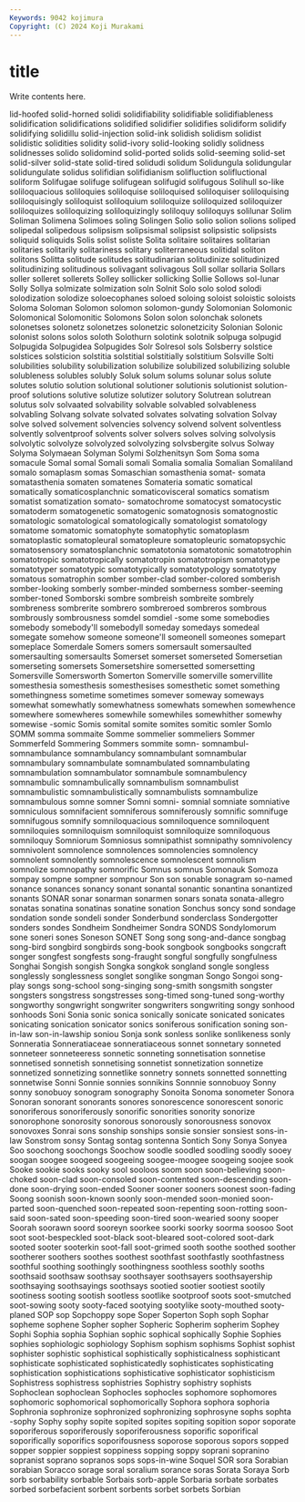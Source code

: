 ```yaml
---
Keywords: 9042 kojimura
Copyright: (C) 2024 Koji Murakami
---
```


# title

Write contents here.



lid-hoofed
solid-horned solidi solidifiability solidifiable solidifiableness solidification solidifications solidified solidifier solidifies
solidiform solidify solidifying solidillu solid-injection solid-ink solidish solidism solidist solidistic
solidities solidity solid-ivory solid-looking solidly solidness solidnesses solido solidomind solid-ported
solids solid-seeming solid-set solid-silver solid-state solid-tired solidudi solidum Solidungula solidungular
solidungulate solidus solifidian solifidianism solifluction solifluctional soliform Solifugae solifuge solifugean
solifugid solifugous Solihull so-like soliloquacious soliloquies soliloquise soliloquised soliloquiser soliloquising
soliloquisingly soliloquist soliloquium soliloquize soliloquized soliloquizer soliloquizes soliloquizing soliloquizingly soliloquy
soliloquys solilunar Solim Soliman Solimena Solimoes soling Solingen Solio solio
solion solions soliped solipedal solipedous solipsism solipsismal solipsist solipsistic solipsists
soliquid soliquids Solis solist soliste Solita solitaire solitaires solitarian solitaries
solitarily solitariness solitary soliterraneous solitidal soliton solitons Solitta solitude solitudes
solitudinarian solitudinize solitudinized solitudinizing solitudinous solivagant solivagous Soll sollar sollaria
Sollars soller solleret sollerets Solley sollicker sollicking Sollie Sollows sol-lunar
Solly Sollya solmizate solmization soln Solnit Solo solo solod solodi
solodization solodize soloecophanes soloed soloing soloist soloistic soloists Soloma Soloman
Solomon solomon solomon-gundy Solomonian Solomonic Solomonical Solomonitic Solomons Solon solon
solonchak solonets solonetses solonetz solonetzes solonetzic solonetzicity Solonian Solonic solonist
solons solos soloth Solothurn solotink solotnik solpuga solpugid Solpugida Solpugidea
Solpugides Solr Solresol sols Solsberry solstice solstices solsticion solstitia solstitial
solstitially solstitium Solsville Solti solubilities solubility solubilization solubilize solubilized solubilizing
soluble solubleness solubles solubly Soluk solum solums solunar solus solute
solutes solutio solution solutional solutioner solutionis solutionist solution-proof solutions solutive
solutize solutizer solutory Solutrean solutrean solutus solv solvaated solvability solvable
solvabled solvableness solvabling Solvang solvate solvated solvates solvating solvation Solvay
solve solved solvement solvencies solvency solvend solvent solventless solvently solventproof
solvents solver solvers solves solving solvolysis solvolytic solvolyze solvolyzed solvolyzing
solvsbergite solvus Solway Solyma Solymaean Solyman Solymi Solzhenitsyn Som Soma
soma somacule Somal somal Somali somali Somalia somalia Somalian Somaliland
somalo somaplasm somas Somaschian somasthenia somat- somata somatasthenia somaten somatenes
Somateria somatic somatical somatically somaticosplanchnic somaticovisceral somatics somatism somatist somatization
somato- somatochrome somatocyst somatocystic somatoderm somatogenetic somatogenic somatognosis somatognostic somatologic
somatological somatologically somatologist somatology somatome somatomic somatophyte somatophytic somatoplasm somatoplastic
somatopleural somatopleure somatopleuric somatopsychic somatosensory somatosplanchnic somatotonia somatotonic somatotrophin somatotropic
somatotropically somatotropin somatotropism somatotype somatotyper somatotypic somatotypically somatotypology somatotypy somatous
somatrophin somber somber-clad somber-colored somberish somber-looking somberly somber-minded somberness somber-seeming
somber-toned Somborski sombre sombreish sombreite sombrely sombreness sombrerite sombrero sombreroed
sombreros sombrous sombrously sombrousness somdel somdiel -some some somebodies somebody
somebody'll somebodyll someday somedays somedeal somegate somehow someone someone'll someonell
someones somepart someplace Somerdale Somers somers somersault somersaulted somersaulting somersaults
Somerset somerset somerseted Somersetian somerseting somersets Somersetshire somersetted somersetting Somersville
Somersworth Somerton Somerville somerville somervillite somesthesia somesthesis somesthesises somesthetic somet
something somethingness sometime sometimes somever someway someways somewhat somewhatly somewhatness
somewhats somewhen somewhence somewhere somewheres somewhile somewhiles somewhither somewhy somewise
-somic Somis somital somite somites somitic somler Somlo SOMM somma
sommaite Somme sommelier sommeliers Sommer Sommerfeld Sommering Sommers sommite somn-
somnambul- somnambulance somnambulancy somnambulant somnambular somnambulary somnambulate somnambulated somnambulating somnambulation
somnambulator somnambule somnambulency somnambulic somnambulically somnambulism somnambulist somnambulistic somnambulistically somnambulists
somnambulize somnambulous somne somner Somni somni- somnial somniate somniative somniculous
somnifacient somniferous somniferously somnific somnifuge somnifugous somnify somniloquacious somniloquence somniloquent
somniloquies somniloquism somniloquist somniloquize somniloquous somniloquy Somniorum Somniosus somnipathist somnipathy
somnivolency somnivolent somnolence somnolences somnolencies somnolency somnolent somnolently somnolescence somnolescent
somnolism somnolize somnopathy somnorific Somnus somnus Somonauk Somoza sompay sompne
sompner sompnour Son son sonable sonagram so-named sonance sonances sonancy
sonant sonantal sonantic sonantina sonantized sonants SONAR sonar sonarman sonarmen
sonars sonata sonata-allegro sonatas sonatina sonatinas sonatine sonation Sonchus soncy
sond sondage sondation sonde sondeli sonder Sonderbund sonderclass Sondergotter sonders
sondes Sondheim Sondheimer Sondra SONDS Sondylomorum sone soneri sones Soneson
SONET Song song song-and-dance songbag song-bird songbird songbirds song-book songbook
songbooks songcraft songer songfest songfests song-fraught songful songfully songfulness Songhai
Songish songish Songka songkok songland songle songless songlessly songlessness songlet
songlike songman Songo Songoi song-play songs song-school song-singing song-smith songsmith
songster songsters songstress songstresses song-timed song-tuned song-worthy songworthy songwright songwriter
songwriters songwriting songy sonhood sonhoods Soni Sonia sonic sonica sonically
sonicate sonicated sonicates sonicating sonication sonicator sonics soniferous sonification soning
son-in-law son-in-lawship soniou Sonja sonk sonless sonlike sonlikeness sonly Sonneratia
Sonneratiaceae sonneratiaceous sonnet sonnetary sonneted sonneteer sonneteeress sonnetic sonneting sonnetisation
sonnetise sonnetised sonnetish sonnetising sonnetist sonnetization sonnetize sonnetized sonnetizing sonnetlike
sonnetry sonnets sonnetted sonnetting sonnetwise Sonni Sonnie sonnies sonnikins Sonnnie
sonnobuoy Sonny sonny sonobuoy sonogram sonography Sonoita Sonoma sonometer Sonora
Sonoran sonorant sonorants sonores sonorescence sonorescent sonoric sonoriferous sonoriferously sonorific
sonorities sonority sonorize sonorophone sonorosity sonorous sonorously sonorousness sonovox sonovoxes
Sonrai sons sonship sonships sonsie sonsier sonsiest sons-in-law Sonstrom sonsy
Sontag sontag sontenna Sontich Sony Sonya Sonyea Soo soochong soochongs
Soochow soodle soodled soodling soodly sooey soogan soogee soogeed soogeeing
soogee-moogee soogeing soojee sook Sooke sookie sooks sooky sool sooloos
soom soon soon-believing soon-choked soon-clad soon-consoled soon-contented soon-descending soon-done soon-drying
soon-ended Sooner sooner sooners soonest soon-fading Soong soonish soon-known soonly
soon-mended soon-monied soon-parted soon-quenched soon-repeated soon-repenting soon-rotting soon-said soon-sated soon-speeding
soon-tired soon-wearied soony sooper Soorah soorawn soord sooreyn soorkee soorki
soorky soorma soosoo Soot soot soot-bespeckled soot-black soot-bleared soot-colored soot-dark
sooted sooter sooterkin soot-fall soot-grimed sooth soothe soothed soother sootherer
soothers soothes soothest soothfast soothfastly soothfastness soothful soothing soothingly soothingness
soothless soothly sooths soothsaid soothsaw soothsay soothsayer soothsayers soothsayership soothsaying
soothsayings soothsays sootied sootier sootiest sootily sootiness sooting sootish sootless
sootlike sootproof soots soot-smutched soot-sowing sooty sooty-faced sootying sootylike sooty-mouthed
sooty-planed SOP sop Sopchoppy sope Soper Soperton Soph soph Sophar
sopheme sophene Sopher sopher Sopheric Sopherim sopherim Sophey Sophi Sophia
sophia Sophian sophic sophical sophically Sophie Sophies sophies sophiologic sophiology
Sophism sophism sophisms Sophist sophist sophister sophistic sophistical sophistically sophisticalness
sophisticant sophisticate sophisticated sophisticatedly sophisticates sophisticating sophistication sophistications sophisticative sophisticator
sophisticism Sophistress sophistress sophistries Sophistry sophistry sophists Sophoclean sophoclean Sophocles
sophocles sophomore sophomores sophomoric sophomorical sophomorically Sophora sophora sophoria Sophronia
sophronize sophronized sophronizing sophrosyne sophs sophta -sophy Sophy sophy sopite
sopited sopites sopiting sopition sopor soporate soporiferous soporiferously soporiferousness soporific
soporifical soporifically soporifics soporifousness soporose soporous sopors sopped sopper soppier
soppiest soppiness sopping soppy soprani sopranino sopranist soprano sopranos sops
sops-in-wine Soquel SOR sora Sorabian sorabian Soracco sorage soral soralium
sorance soras Sorata Soraya Sorb sorb sorbability sorbable Sorbais sorb-apple
Sorbaria sorbate sorbates sorbed sorbefacient sorbent sorbents sorbet sorbets Sorbian
